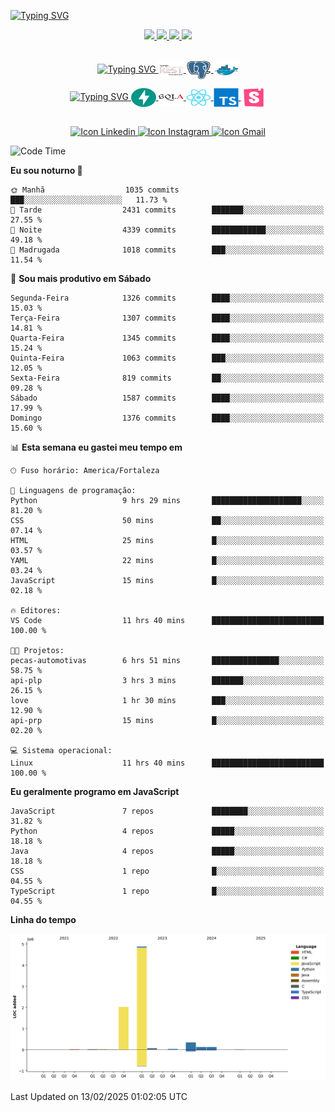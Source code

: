 <a href="https://github.com/alcides07">
    
![Typing SVG](https://readme-typing-svg.herokuapp.com/?color=FFFFFF&size=50&center=true&vCenter=true&width=2200&height=100&color=EC90EF&lines=\o/+Eaaee!+Me+chamo+Alcides!;Sou+desenvolvedor+backend+:%29)

<div align = "center">
    <a href = "https://github.com/alcides07">
    <img height = "180em" src = "https://github-readme-stats-alcides07.vercel.app/api?username=alcides07&show_icons=true&theme=radical&include_all_commits=true&count_private=true&hide=contribs&locale=pt-br&border_radius=10&title_color=EC90EF&text_color=EFEFEF&icon_color=EBFC87"/>
    <img height = "180em" src = "https://github-readme-stats-alcides07.vercel.app/api/top-langs/?username=alcides07&langs_count=10&layout=compact&theme=radical&locale=pt-br&border_radius=12&title_color=EC90EF&text_color=EFEFEF"/>
    <img heght = "180em" src = "https://streak-stats.demolab.com?user=alcides07&theme=radical&border_radius=10&locale=pt_BR&date_format=j%2Fn%5B%2FY%5D&card_width=750&dates=EFEFEF&sideLabels=EC90EF&sideNums=EC90EF&border=EFEFEF&fire=EC90EF&currStreakNum=EC90EF&currStreakLabel=EC90EF&ring=EC90EF&stroke=EFEFEF"/>
    <img heght = "180em" src = "https://github-readme-stats-alcides07.vercel.app/api/wakatime?username=alcides07&theme=radical&border_radius=5&title_color=EC90EF&text_color=EFEFEF&langs_count=5&custom_title=Tempo%20de%20uso%20(7%20%C3%BAltimos%20dias)"/>
</div>
   
<div style = "display: inline_block" align="center"><br>
   <a href="https://github.com/alcides07">
       
   ![Typing SVG](https://readme-typing-svg.herokuapp.com/?color=FFFFFF&size=35&center=true&vCenter=true&width=2200&height=100&color=EC90EF&lines=Trabalhando+atualmente+com:)
    <img align = "center" alt = "Alcides-Django-REST" height = "30" width = "40" src = "https://github.com/devicons/devicon/blob/master/icons/djangorest/djangorest-original-wordmark.svg">
    <img align = "center" alt = "Alcides-PostgreSQL" height = "30" width = "40" src = "https://github.com/devicons/devicon/blob/master/icons/postgresql/postgresql-original.svg">
    <img align = "center" alt = "Alcides-Docker" height = "30" width = "40" src = "https://github.com/devicons/devicon/blob/master/icons/docker/docker-original.svg">
    
   ![Typing SVG](https://readme-typing-svg.herokuapp.com/?color=FFFFFF&size=35&center=true&vCenter=true&width=2200&height=100&color=EC90EF&lines=Já+experienciados:)
    <img align = "center" alt = "Alcides-FastAPI" height = "30" width = "40" src = "https://github.com/devicons/devicon/blob/master/icons/fastapi/fastapi-original.svg">
    <img align = "center" alt = "Alcides-SQLAlchemy" height = "30" width = "40" src = "https://github.com/devicons/devicon/blob/master/icons/sqlalchemy/sqlalchemy-original.svg">
    <img align = "center" alt = "Alcides-React" height = "30" width = "40" src = "https://github.com/devicons/devicon/blob/master/icons/react/react-original.svg">
    <img align = "center" alt = "Alcides-Typescript" height = "30" width = "40" src = "https://github.com/devicons/devicon/blob/master/icons/typescript/typescript-original.svg">
    <img align = "center" alt = "Alcides-Storybook" height = "30" width = "40" src = "https://github.com/devicons/devicon/blob/master/icons/storybook/storybook-original.svg">
</div><br>
    
<div align = "center"> 
    <a href = "https://www.linkedin.com/in/alcides-dantas/" target = "_blank"> <img src = "https://img.shields.io/badge/-Linkedin-%23FFFFFF?style=for-the-badge&logo=linkedin&logoColor=black" title = "Icon Linkedin"/> </a>
    <a href = "https://instagram.com/alcides07" target = "_blank"><img src = "https://img.shields.io/badge/-Instagram-%23FFFFFF?style=for-the-badge&logo=instagram&logoColor=black" title = "Icon Instagram"/> </a>
    <a href = "mailto:alcidesdantasdj@gmail.com" target = "_blank"><img src = "https://img.shields.io/badge/-Gmail-%23FFFFFF?style=for-the-badge&logo=gmail&logoColor=black" title = "Icon Gmail"/> </a> 
</div>

<!--START_SECTION:waka-->
![Code Time](http://img.shields.io/badge/Code%20Time-16%20hrs%2030%20mins-blue)

**Eu sou noturno 🦉** 

```text
🌞 Manhã                  1035 commits        ███░░░░░░░░░░░░░░░░░░░░░░   11.73 % 
🌆 Tarde                  2431 commits        ███████░░░░░░░░░░░░░░░░░░   27.55 % 
🌃 Noite                  4339 commits        ████████████░░░░░░░░░░░░░   49.18 % 
🌙 Madrugada              1018 commits        ███░░░░░░░░░░░░░░░░░░░░░░   11.54 % 
```
📅 **Sou mais produtivo em Sábado** 

```text
Segunda-Feira            1326 commits        ████░░░░░░░░░░░░░░░░░░░░░   15.03 % 
Terça-Feira              1307 commits        ████░░░░░░░░░░░░░░░░░░░░░   14.81 % 
Quarta-Feira             1345 commits        ████░░░░░░░░░░░░░░░░░░░░░   15.24 % 
Quinta-Feira             1063 commits        ███░░░░░░░░░░░░░░░░░░░░░░   12.05 % 
Sexta-Feira              819 commits         ██░░░░░░░░░░░░░░░░░░░░░░░   09.28 % 
Sábado                   1587 commits        ████░░░░░░░░░░░░░░░░░░░░░   17.99 % 
Domingo                  1376 commits        ████░░░░░░░░░░░░░░░░░░░░░   15.60 % 
```


📊 **Esta semana eu gastei meu tempo em** 

```text
🕑︎ Fuso horário: America/Fortaleza

💬 Linguagens de programação: 
Python                   9 hrs 29 mins       ████████████████████░░░░░   81.20 % 
CSS                      50 mins             ██░░░░░░░░░░░░░░░░░░░░░░░   07.14 % 
HTML                     25 mins             █░░░░░░░░░░░░░░░░░░░░░░░░   03.57 % 
YAML                     22 mins             █░░░░░░░░░░░░░░░░░░░░░░░░   03.24 % 
JavaScript               15 mins             █░░░░░░░░░░░░░░░░░░░░░░░░   02.18 % 

🔥 Editores: 
VS Code                  11 hrs 40 mins      █████████████████████████   100.00 % 

🐱‍💻 Projetos: 
pecas-automotivas        6 hrs 51 mins       ███████████████░░░░░░░░░░   58.75 % 
api-plp                  3 hrs 3 mins        ███████░░░░░░░░░░░░░░░░░░   26.15 % 
love                     1 hr 30 mins        ███░░░░░░░░░░░░░░░░░░░░░░   12.90 % 
api-prp                  15 mins             █░░░░░░░░░░░░░░░░░░░░░░░░   02.20 % 

💻 Sistema operacional: 
Linux                    11 hrs 40 mins      █████████████████████████   100.00 % 
```

**Eu geralmente programo em JavaScript** 

```text
JavaScript               7 repos             ████████░░░░░░░░░░░░░░░░░   31.82 % 
Python                   4 repos             █████░░░░░░░░░░░░░░░░░░░░   18.18 % 
Java                     4 repos             █████░░░░░░░░░░░░░░░░░░░░   18.18 % 
CSS                      1 repo              █░░░░░░░░░░░░░░░░░░░░░░░░   04.55 % 
TypeScript               1 repo              █░░░░░░░░░░░░░░░░░░░░░░░░   04.55 % 
```



**Linha do tempo**

![Lines of Code chart](https://raw.githubusercontent.com/alcides07/alcides07/main/assets/bar_graph.png)


 Last Updated on 13/02/2025 01:02:05 UTC
<!--END_SECTION:waka-->
